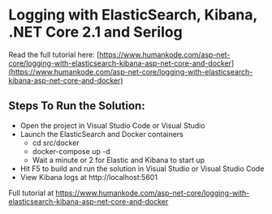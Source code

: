 # Logging with ElasticSearch, Kibana, .NET Core 2.1 and Serilog

Read the full tutorial here: [https://www.humankode.com/asp-net-core/logging-with-elasticsearch-kibana-asp-net-core-and-docker](https://www.humankode.com/asp-net-core/logging-with-elasticsearch-kibana-asp-net-core-and-docker)

## Steps To Run the Solution:
* Open the project in Visual Studio Code or Visual Studio
* Launch the ElasticSearch and Docker containers
    * cd src/docker
    * docker-compose up -d
    * Wait a minute or 2 for Elastic and Kibana to start up
* Hit F5 to build and run the solution in Visual Studio or Visual Studio Code
* View Kibana logs at http://localhost:5601

Full tutorial at https://www.humankode.com/asp-net-core/logging-with-elasticsearch-kibana-asp-net-core-and-docker
